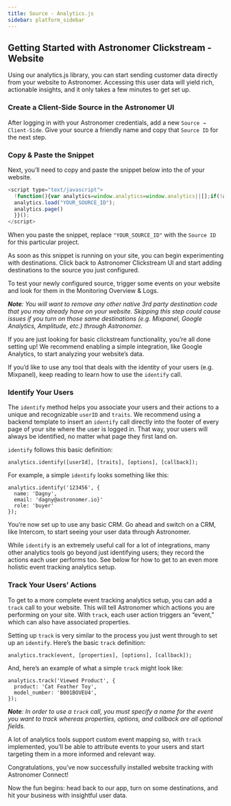 ```yaml
---
title: Source - Analytics.js
sidebar: platform_sidebar
---
```

## Getting Started with Astronomer Clickstream - Website

Using our analytics.js library, you can start sending customer data directly from your website to Astronomer. Accessing this user data will yield rich, actionable insights, and it only takes a few minutes to get set up.

### Create a Client-Side Source in the Astronomer UI

After logging in with your Astronomer credentials, add a new `Source → Client-Side`. Give your source a friendly name and copy that `Source ID` for the next step.

### Copy & Paste the Snippet

Next, you’ll need to copy and paste the snippet below into the <head> of your website.

```javascript
<script type="text/javascript">
  !function(){var analytics=window.analytics=window.analytics||[];if(!analytics.initialize)if(analytics.invoked)window.console&&console.error&&console.error("Astronomer snippet included twice.");else{analytics.invoked=!0;analytics.methods=["trackSubmit","trackClick","trackLink","trackForm","pageview","identify","reset","group","track","ready","alias","page","once","off","on"];analytics.factory=function(t){return function(){var e=Array.prototype.slice.call(arguments);e.unshift(t);analytics.push(e);return analytics}};for(var t=0;t<analytics.methods.length;t++){var e=analytics.methods[t];analytics[e]=analytics.factory(e)}analytics.load=function(t){var e=document.createElement("script");e.type="text/javascript";e.async=!0;e.src=("https:"===document.location.protocol?"https://":"http://")+"cdn.astronomer.io/analytics.js/v1/"+t+"/analytics.min.js";var n=document.getElementsByTagName("script")[0];n.parentNode.insertBefore(e,n)};analytics.SNIPPET_VERSION="3.1.0";
  analytics.load("YOUR_SOURCE_ID");
  analytics.page()
  }}();
</script>
```

When you paste the snippet, replace ``"YOUR_SOURCE_ID"`` with the `Source ID` for this particular project.

As soon as this snippet is running on your site, you can begin experimenting with destinations. Click back to Astronomer Clickstream UI and start adding destinations to the source you just configured.

To test your newly configured source, trigger some events on your website and look for them in the Monitoring Overview & Logs.

***Note**: You will want to remove any other native 3rd party destination code that you may already have on your website. Skipping this step could cause issues if you turn on those same destinations (e.g. Mixpanel, Google Analytics, Amplitude, etc.) through Astronomer.*

If you are just looking for basic clickstream functionality, you’re all done setting up! We recommend enabling a simple integration, like Google Analytics, to start analyzing your website’s data.

If you’d like to use any tool that deals with the identity of your users (e.g. Mixpanel), keep reading to learn how to use the `identify` call.

### Identify Your Users

The `identify` method helps you associate your users and their actions to a unique and recognizable `userID` and `traits`. We recommend using a backend template to insert an `identify` call directly into the footer of every page of your site where the user is logged in. That way, your users will always be identified, no matter what page they first land on.

`identify` follows this basic definition:

```
analytics.identify([userId], [traits], [options], [callback]);
```

For example, a simple `identify` looks something like this:

```
analytics.identify('123456', {
  name: 'Dagny',
  email: 'dagny@astronomer.io}'
  role: 'buyer'
});
```

You’re now set up to use any basic CRM. Go ahead and switch on a CRM, like Intercom, to start seeing your user data through Astronomer.

While `identify` is an extremely useful call for a lot of integrations, many other analytics tools go beyond just identifying users; they record the actions each user performs too. See below for how to get to an even more holistic event tracking analytics setup.

### Track Your Users’ Actions

To get to a more complete event tracking analytics setup, you can add a `track` call to your website. This will tell Astronomer which actions you are performing on your site. With `track`, each user action triggers an “event,” which can also have associated properties.

Setting up `track` is very similar to the process you just went through to set up an `identify`. Here’s the basic `track` definition:

```
analytics.track(event, [properties], [options], [callback]);
```

And, here’s an example of what a simple `track` might look like:

```
analytics.track('Viewed Product', {
  product: 'Cat Feather Toy',
  model_number: 'B001BOVEU4',
});
```

***Note**: In order to use a `track` call, you must specify a name for the event you want to track whereas properties, options, and callback are all optional fields.*

A lot of analytics tools support custom event mapping so, with `track` implemented, you’ll be able to attribute events to your users and start targeting them in a more informed and relevant way.

Congratulations, you’ve now successfully installed website tracking with Astronomer Connect!

Now the fun begins: head back to our app, turn on some destinations, and hit your business with insightful user data.
